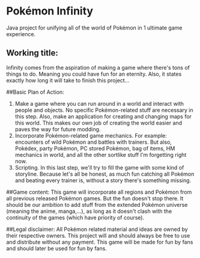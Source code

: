 # Pokémon Infinity
Java project for unifying all of the world of Pokémon in 1 ultimate game experience. 

## Working title:
Infinity comes from the aspiration of making a game where there's tons of things to do.
Meaning you could have fun for an eternity.
Also, it states exactly how long it will take to finish this project...

##Basic Plan of Action:
  1. Make a game where you can run around in a world and interact with people and objects. No specific Pokémon-related stuff are necessary in this step. Also, make an application for creating and changing maps for this world. This makes our own job of creating the world easier and paves the way for future modding.
  2. Incorporate Pokémon-related game mechanics. For example: encounters of wild Pokémon and battles with trainers. But also, Pokédex, party Pokémon, PC stored Pokémon, bag of items, HM mechanics in world, and all the other sortlike stuff I'm forgetting right now.
  3. Scripting. In this last step, we'll try to fill the game with some kind of storyline. Because let's all be honest, as much fun catching all Pokémon and beating every trainer is, without a story there's something missing.

##Game content:
This game will incorporate all regions and Pokémon from all previous released Pokémon games. But the fun doesn't stop there. It should be our ambition to add stuff from the extended Pokémon universe (meaning the anime, manga,...), as long as it doesn't clash with the continuity of the games (which have priority of course).

##Legal disclaimer:
All Pokémon related material and ideas are owned by their respective owners. This project will and should always be free to use and distribute without any payment. This game will be made for fun by fans and should later be used for fun by fans.
